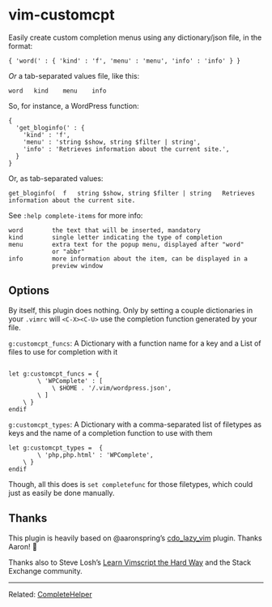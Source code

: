 # vim-customcpt

Easily create custom completion menus using any dictionary/json file, in the format:

`{ 'word(' : { 'kind' : 'f', 'menu' : 'menu', 'info' : 'info' } }`

*Or* a tab-separated values file, like this:

`word   kind    menu    info`

So, for instance, a WordPress function:

```
{
  'get_bloginfo(' : {
    'kind' : 'f',
    'menu' : 'string $show, string $filter | string',
    'info' : 'Retrieves information about the current site.',
  }
}
```

Or, as tab-separated values:

`get_bloginfo(	f	string $show, string $filter | string	Retrieves information about the current site.`

See `:help complete-items` for more info:

```
word		the text that will be inserted, mandatory
kind		single letter indicating the type of completion
menu		extra text for the popup menu, displayed after "word"
            or "abbr"
info		more information about the item, can be displayed in a
            preview window
```

## Options

By itself, this plugin does nothing. Only by setting a couple dictionaries in your `.vimrc` will `<C-X><C-U>` use the completion function generated by your file.

`g:customcpt_funcs`: A Dictionary with a function name for a key and a List of files to use for completion with it
```

let g:customcpt_funcs = {
		\ 'WPComplete' : [
			\ $HOME . '/.vim/wordpress.json',
		\ ]
	\ }
endif
```

`g:customcpt_types`: A Dictionary with a comma-separated list of filetypes as keys and the name of a completion function to use with them

```
let g:customcpt_types =  {
        \ 'php,php.html' : 'WPComplete',
	\ }
endif
```

Though, all this does is `set completefunc` for those filetypes, which could just as easily be done manually.

## Thanks

This plugin is heavily based on @aaronspring&rsquo;s [cdo_lazy_vim](https://github.com/aaronspring/cdo_lazy_vim) plugin. Thanks Aaron! &#x1F44B;

Thanks also to Steve Losh&rsquo;s [Learn Vimscript the Hard Way](http://learnvimscriptthehardway.stevelosh.com) and the Stack Exchange community.

---

Related: [CompleteHelper](http://www.vim.org/scripts/script.php?script_id=3914)
